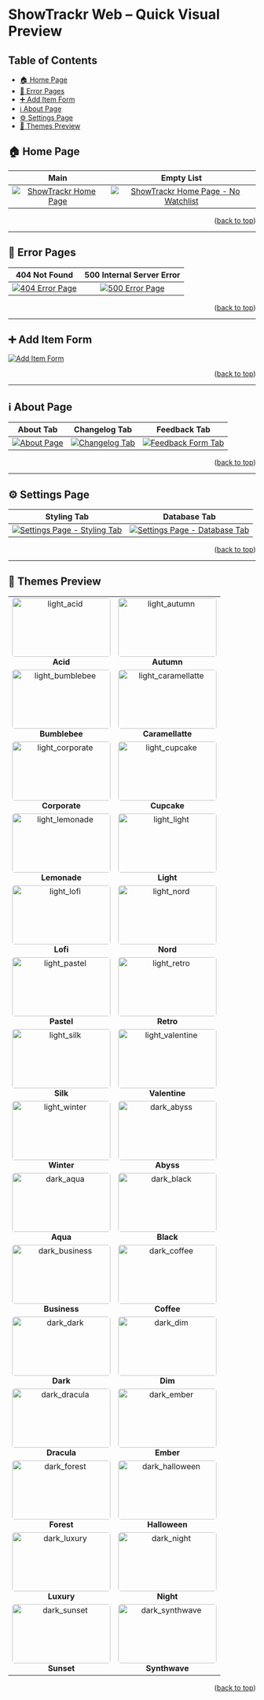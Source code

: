 # ShowTrackr Web – Quick Visual Preview

## Table of Contents

- [🏠 Home Page](#-home-page)
- [🚫 Error Pages](#-error-pages)
- [➕ Add Item Form](#-add-item-form)
- [ℹ️ About Page](#ℹ%EF%B8%8F-about-page)
- [⚙️ Settings Page](#%EF%B8%8F-settings-page)
- [🎨 Themes Preview](#-themes-preview)

## 🏠 Home Page

|                       Main                        |                                       Empty List                                       |
| :-----------------------------------------------: | :------------------------------------------------------------------------------------: |
| [![ShowTrackr Home Page](./home.png)](./home.png) | [![ShowTrackr Home Page - No Watchlist](./home_empty_list.png)](./home_empty_list.png) |

<p align="right">(<a href="#top">back to top</a>)</p>

---

## 🚫 Error Pages

|                     404 Not Found                     |               500 Internal Server Error               |
| :---------------------------------------------------: | :---------------------------------------------------: |
| [![404 Error Page](./error_404.png)](./error_404.png) | [![500 Error Page](./error_500.png)](./error_500.png) |

<p align="right">(<a href="#top">back to top</a>)</p>

---

## ➕ Add Item Form

[![Add Item Form](./add_item_form.png)](./add_item_form.png)

<p align="right">(<a href="#top">back to top</a>)</p>

---

## ℹ️ About Page

|                 About Tab                 |                          Changelog Tab                           |                            Feedback Tab                            |
| :---------------------------------------: | :--------------------------------------------------------------: | :----------------------------------------------------------------: |
| [![About Page](./about.png)](./about.png) | [![Changelog Tab](./about_changelog.png)](./about_changelog.png) | [![Feedback Form Tab](./about_feedback.png)](./about_feedback.png) |

<p align="right">(<a href="#top">back to top</a>)</p>

---

## ⚙️ Settings Page

|                                   Styling Tab                                    |                                    Database Tab                                     |
| :------------------------------------------------------------------------------: | :---------------------------------------------------------------------------------: |
| [![Settings Page - Styling Tab](./settings_styling.png)](./settings_styling.png) | [![Settings Page - Database Tab](./settings_database.png)](./settings_database.png) |

<p align="right">(<a href="#top">back to top</a>)</p>

---

## 🎨 Themes Preview

<div align="center">

<table>
  <tr>
    <td align="center"><a href="./themes_preview/light_acid.png"><img src="./themes_preview/light_acid.png" alt="light_acid" width="200" height="120" style="object-fit:cover; border-radius:5px;" /></a><br><b>Acid</b></td>
    <td align="center"><a href="./themes_preview/light_autumn.png"><img src="./themes_preview/light_autumn.png" alt="light_autumn" width="200" height="120" style="object-fit:cover; border-radius:5px;" /></a><br><b>Autumn</b></td>
  </tr>
  <tr>
    <td align="center"><a href="./themes_preview/light_bumblebee.png"><img src="./themes_preview/light_bumblebee.png" alt="light_bumblebee" width="200" height="120" style="object-fit:cover; border-radius:5px;" /></a><br><b>Bumblebee</b></td>
    <td align="center"><a href="./themes_preview/light_caramellatte.png"><img src="./themes_preview/light_caramellatte.png" alt="light_caramellatte" width="200" height="120" style="object-fit:cover; border-radius:5px;" /></a><br><b>Caramellatte</b></td>
  </tr>
  <tr>
    <td align="center"><a href="./themes_preview/light_corporate.png"><img src="./themes_preview/light_corporate.png" alt="light_corporate" width="200" height="120" style="object-fit:cover; border-radius:5px;" /></a><br><b>Corporate</b></td>
    <td align="center"><a href="./themes_preview/light_cupcake.png"><img src="./themes_preview/light_cupcake.png" alt="light_cupcake" width="200" height="120" style="object-fit:cover; border-radius:5px;" /></a><br><b>Cupcake</b></td>
  </tr>
  <tr>
    <td align="center"><a href="./themes_preview/light_lemonade.png"><img src="./themes_preview/light_lemonade.png" alt="light_lemonade" width="200" height="120" style="object-fit:cover; border-radius:5px;" /></a><br><b>Lemonade</b></td>
    <td align="center"><a href="./themes_preview/light_light.png"><img src="./themes_preview/light_light.png" alt="light_light" width="200" height="120" style="object-fit:cover; border-radius:5px;" /></a><br><b>Light</b></td>
  </tr>
  <tr>
    <td align="center"><a href="./themes_preview/light_lofi.png"><img src="./themes_preview/light_lofi.png" alt="light_lofi" width="200" height="120" style="object-fit:cover; border-radius:5px;" /></a><br><b>Lofi</b></td>
    <td align="center"><a href="./themes_preview/light_nord.png"><img src="./themes_preview/light_nord.png" alt="light_nord" width="200" height="120" style="object-fit:cover; border-radius:5px;" /></a><br><b>Nord</b></td>
  </tr>
  <tr>
    <td align="center"><a href="./themes_preview/light_pastel.png"><img src="./themes_preview/light_pastel.png" alt="light_pastel" width="200" height="120" style="object-fit:cover; border-radius:5px;" /></a><br><b>Pastel</b></td>
    <td align="center"><a href="./themes_preview/light_retro.png"><img src="./themes_preview/light_retro.png" alt="light_retro" width="200" height="120" style="object-fit:cover; border-radius:5px;" /></a><br><b>Retro</b></td>
  </tr>
  <tr>
    <td align="center"><a href="./themes_preview/light_silk.png"><img src="./themes_preview/light_silk.png" alt="light_silk" width="200" height="120" style="object-fit:cover; border-radius:5px;" /></a><br><b>Silk</b></td>
    <td align="center"><a href="./themes_preview/light_valentine.png"><img src="./themes_preview/light_valentine.png" alt="light_valentine" width="200" height="120" style="object-fit:cover; border-radius:5px;" /></a><br><b>Valentine</b></td>
  </tr>
  <tr>
    <td align="center"><a href="./themes_preview/light_winter.png"><img src="./themes_preview/light_winter.png" alt="light_winter" width="200" height="120" style="object-fit:cover; border-radius:5px;" /></a><br><b>Winter</b></td>
    <td align="center"><a href="./themes_preview/dark_abyss.png"><img src="./themes_preview/dark_abyss.png" alt="dark_abyss" width="200" height="120" style="object-fit:cover; border-radius:5px;" /></a><br><b>Abyss</b></td>
  </tr>
  <tr>
    <td align="center"><a href="./themes_preview/dark_aqua.png"><img src="./themes_preview/dark_aqua.png" alt="dark_aqua" width="200" height="120" style="object-fit:cover; border-radius:5px;" /></a><br><b>Aqua</b></td>
    <td align="center"><a href="./themes_preview/dark_black.png"><img src="./themes_preview/dark_black.png" alt="dark_black" width="200" height="120" style="object-fit:cover; border-radius:5px;" /></a><br><b>Black</b></td>
  </tr>
  <tr>
    <td align="center"><a href="./themes_preview/dark_business.png"><img src="./themes_preview/dark_business.png" alt="dark_business" width="200" height="120" style="object-fit:cover; border-radius:5px;" /></a><br><b>Business</b></td>
    <td align="center"><a href="./themes_preview/dark_coffee.png"><img src="./themes_preview/dark_coffee.png" alt="dark_coffee" width="200" height="120" style="object-fit:cover; border-radius:5px;" /></a><br><b>Coffee</b></td>
  </tr>
  <tr>
    <td align="center"><a href="./themes_preview/dark_dark.png"><img src="./themes_preview/dark_dark.png" alt="dark_dark" width="200" height="120" style="object-fit:cover; border-radius:5px;" /></a><br><b>Dark</b></td>
    <td align="center"><a href="./themes_preview/dark_dim.png"><img src="./themes_preview/dark_dim.png" alt="dark_dim" width="200" height="120" style="object-fit:cover; border-radius:5px;" /></a><br><b>Dim</b></td>
  </tr>
  <tr>
    <td align="center"><a href="./themes_preview/dark_dracula.png"><img src="./themes_preview/dark_dracula.png" alt="dark_dracula" width="200" height="120" style="object-fit:cover; border-radius:5px;" /></a><br><b>Dracula</b></td>
    <td align="center"><a href="./themes_preview/dark_ember.png"><img src="./themes_preview/dark_ember.png" alt="dark_ember" width="200" height="120" style="object-fit:cover; border-radius:5px;" /></a><br><b>Ember</b></td>
  </tr>
  <tr>
    <td align="center"><a href="./themes_preview/dark_forest.png"><img src="./themes_preview/dark_forest.png" alt="dark_forest" width="200" height="120" style="object-fit:cover; border-radius:5px;" /></a><br><b>Forest</b></td>
    <td align="center"><a href="./themes_preview/dark_halloween.png"><img src="./themes_preview/dark_halloween.png" alt="dark_halloween" width="200" height="120" style="object-fit:cover; border-radius:5px;" /></a><br><b>Halloween</b></td>
  </tr>
  <tr>
    <td align="center"><a href="./themes_preview/dark_luxury.png"><img src="./themes_preview/dark_luxury.png" alt="dark_luxury" width="200" height="120" style="object-fit:cover; border-radius:5px;" /></a><br><b>Luxury</b></td>
    <td align="center"><a href="./themes_preview/dark_night.png"><img src="./themes_preview/dark_night.png" alt="dark_night" width="200" height="120" style="object-fit:cover; border-radius:5px;" /></a><br><b>Night</b></td>
  </tr>
  <tr>
    <td align="center"><a href="./themes_preview/dark_sunset.png"><img src="./themes_preview/dark_sunset.png" alt="dark_sunset" width="200" height="120" style="object-fit:cover; border-radius:5px;" /></a><br><b>Sunset</b></td>
    <td align="center"><a href="./themes_preview/dark_synthwave.png"><img src="./themes_preview/dark_synthwave.png" alt="dark_synthwave" width="200" height="120" style="object-fit:cover; border-radius:5px;" /></a><br><b>Synthwave</b></td>
  </tr>
</table>

</div>

<p align="right">(<a href="#top">back to top</a>)</p>
